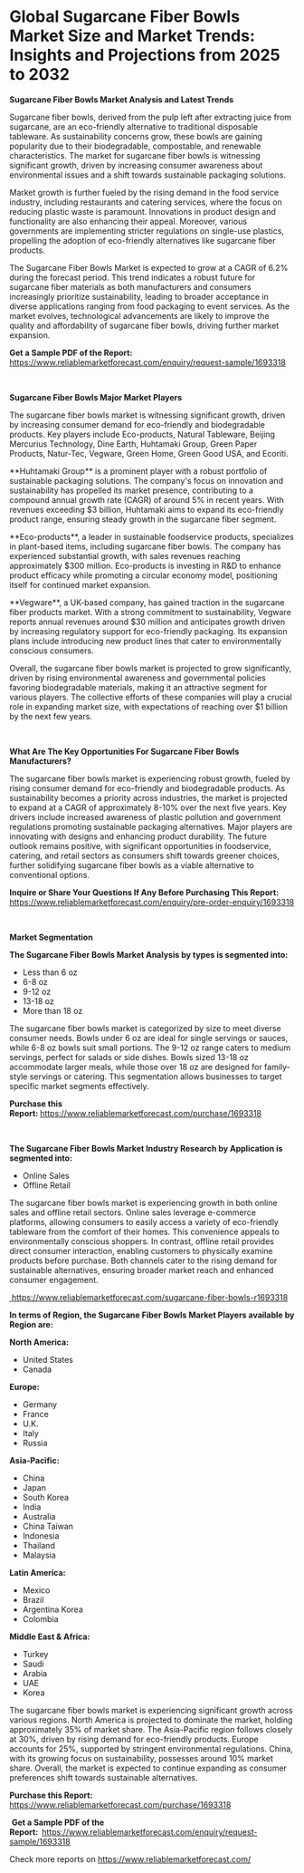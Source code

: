 <p><h1>Global Sugarcane Fiber Bowls Market Size and Market Trends: Insights and Projections from 2025 to 2032</h1></p><p><strong>Sugarcane Fiber Bowls Market Analysis and Latest Trends</strong></p>
<p><p>Sugarcane fiber bowls, derived from the pulp left after extracting juice from sugarcane, are an eco-friendly alternative to traditional disposable tableware. As sustainability concerns grow, these bowls are gaining popularity due to their biodegradable, compostable, and renewable characteristics. The market for sugarcane fiber bowls is witnessing significant growth, driven by increasing consumer awareness about environmental issues and a shift towards sustainable packaging solutions.</p><p>Market growth is further fueled by the rising demand in the food service industry, including restaurants and catering services, where the focus on reducing plastic waste is paramount. Innovations in product design and functionality are also enhancing their appeal. Moreover, various governments are implementing stricter regulations on single-use plastics, propelling the adoption of eco-friendly alternatives like sugarcane fiber products.</p><p>The Sugarcane Fiber Bowls Market is expected to grow at a CAGR of 6.2% during the forecast period. This trend indicates a robust future for sugarcane fiber materials as both manufacturers and consumers increasingly prioritize sustainability, leading to broader acceptance in diverse applications ranging from food packaging to event services. As the market evolves, technological advancements are likely to improve the quality and affordability of sugarcane fiber bowls, driving further market expansion.</p></p>
<p><strong>Get a Sample PDF of the Report:&nbsp;</strong> <a href="https://www.reliablemarketforecast.com/enquiry/request-sample/1693318?utm_campaign=3538&utm_medium=2&utm_source=Github&utm_content=ia&utm_term=27032025&utm_id=sugarcane-fiber-bowls">https://www.reliablemarketforecast.com/enquiry/request-sample/1693318</a></p>
<p>&nbsp;</p>
<p><strong>Sugarcane Fiber Bowls Major Market Players</strong></p>
<p><p>The sugarcane fiber bowls market is witnessing significant growth, driven by increasing consumer demand for eco-friendly and biodegradable products. Key players include Eco-products, Natural Tableware, Beijing Mercurius Technology, Dine Earth, Huhtamaki Group, Green Paper Products, Natur-Tec, Vegware, Green Home, Green Good USA, and Ecoriti.</p><p>**Huhtamaki Group** is a prominent player with a robust portfolio of sustainable packaging solutions. The company's focus on innovation and sustainability has propelled its market presence, contributing to a compound annual growth rate (CAGR) of around 5% in recent years. With revenues exceeding $3 billion, Huhtamaki aims to expand its eco-friendly product range, ensuring steady growth in the sugarcane fiber segment.</p><p>**Eco-products**, a leader in sustainable foodservice products, specializes in plant-based items, including sugarcane fiber bowls. The company has experienced substantial growth, with sales revenues reaching approximately $300 million. Eco-products is investing in R&D to enhance product efficacy while promoting a circular economy model, positioning itself for continued market expansion.</p><p>**Vegware**, a UK-based company, has gained traction in the sugarcane fiber products market. With a strong commitment to sustainability, Vegware reports annual revenues around $30 million and anticipates growth driven by increasing regulatory support for eco-friendly packaging. Its expansion plans include introducing new product lines that cater to environmentally conscious consumers.</p><p>Overall, the sugarcane fiber bowls market is projected to grow significantly, driven by rising environmental awareness and governmental policies favoring biodegradable materials, making it an attractive segment for various players. The collective efforts of these companies will play a crucial role in expanding market size, with expectations of reaching over $1 billion by the next few years.</p></p>
<p>&nbsp;</p>
<p><strong>What Are The Key Opportunities For Sugarcane Fiber Bowls Manufacturers?</strong></p>
<p><p>The sugarcane fiber bowls market is experiencing robust growth, fueled by rising consumer demand for eco-friendly and biodegradable products. As sustainability becomes a priority across industries, the market is projected to expand at a CAGR of approximately 8-10% over the next five years. Key drivers include increased awareness of plastic pollution and government regulations promoting sustainable packaging alternatives. Major players are innovating with designs and enhancing product durability. The future outlook remains positive, with significant opportunities in foodservice, catering, and retail sectors as consumers shift towards greener choices, further solidifying sugarcane fiber bowls as a viable alternative to conventional options.</p></p>
<p><strong>Inquire or Share Your Questions If Any Before Purchasing This Report:</strong> <a href="https://www.reliablemarketforecast.com/enquiry/pre-order-enquiry/1693318?utm_campaign=3538&utm_medium=2&utm_source=Github&utm_content=ia&utm_term=27032025&utm_id=sugarcane-fiber-bowls">https://www.reliablemarketforecast.com/enquiry/pre-order-enquiry/1693318</a></p>
<p>&nbsp;</p>
<p><strong>Market Segmentation</strong></p>
<p><strong>The Sugarcane Fiber Bowls Market Analysis by types is segmented into:</strong></p>
<p><ul><li>Less than 6 oz</li><li>6-8 oz</li><li>9-12 oz</li><li>13-18 oz</li><li>More than 18 oz</li></ul></p>
<p><p>The sugarcane fiber bowls market is categorized by size to meet diverse consumer needs. Bowls under 6 oz are ideal for single servings or sauces, while 6-8 oz bowls suit small portions. The 9-12 oz range caters to medium servings, perfect for salads or side dishes. Bowls sized 13-18 oz accommodate larger meals, while those over 18 oz are designed for family-style servings or catering. This segmentation allows businesses to target specific market segments effectively.</p></p>
<p><strong>Purchase this Report:&nbsp;</strong><a href="https://www.reliablemarketforecast.com/purchase/1693318?utm_campaign=3538&utm_medium=2&utm_source=Github&utm_content=ia&utm_term=27032025&utm_id=sugarcane-fiber-bowls">https://www.reliablemarketforecast.com/purchase/1693318</a></p>
<p>&nbsp;</p>
<p><strong>The Sugarcane Fiber Bowls Market Industry Research by Application is segmented into:</strong></p>
<p><ul><li>Online Sales</li><li>Offline Retail</li></ul></p>
<p><p>The sugarcane fiber bowls market is experiencing growth in both online sales and offline retail sectors. Online sales leverage e-commerce platforms, allowing consumers to easily access a variety of eco-friendly tableware from the comfort of their homes. This convenience appeals to environmentally conscious shoppers. In contrast, offline retail provides direct consumer interaction, enabling customers to physically examine products before purchase. Both channels cater to the rising demand for sustainable alternatives, ensuring broader market reach and enhanced consumer engagement.</p></p>
<p><a href="https://www.reliablemarketforecast.com/sugarcane-fiber-bowls-r1693318?utm_campaign=3538&utm_medium=2&utm_source=Github&utm_content=ia&utm_term=27032025&utm_id=sugarcane-fiber-bowls">&nbsp;https://www.reliablemarketforecast.com/sugarcane-fiber-bowls-r1693318</a></p>
<p><strong>In terms of Region, the Sugarcane Fiber Bowls Market Players available by Region are:</strong></p>
<p>
    <p> <strong> North America: </strong>
        <ul>
            <li>United States</li>
            <li>Canada</li>
        </ul>
        </p> 
    <p> <strong> Europe: </strong>
        <ul>
            <li>Germany</li>
            <li>France</li>
            <li>U.K.</li>
            <li>Italy</li>
            <li>Russia</li>
        </ul>
        </p> 
    <p> <strong> Asia-Pacific: </strong>
        <ul>
            <li>China</li>
            <li>Japan</li>
            <li>South Korea</li>
            <li>India</li>
            <li>Australia</li>
            <li>China Taiwan</li>
            <li>Indonesia</li>
            <li>Thailand</li>
            <li>Malaysia</li>
        </ul>
        </p> 
    <p> <strong> Latin America: </strong>
        <ul>
            <li>Mexico</li>
            <li>Brazil</li>
            <li>Argentina Korea</li>
            <li>Colombia</li>
        </ul>
        </p> 
    <p> <strong> Middle East & Africa: </strong>
        <ul>
            <li>Turkey</li>
            <li>Saudi</li>
            <li>Arabia</li>
            <li>UAE</li>
            <li>Korea</li>
        </ul>
    </p>
    </p>
<p><p>The sugarcane fiber bowls market is experiencing significant growth across various regions. North America is projected to dominate the market, holding approximately 35% of market share. The Asia-Pacific region follows closely at 30%, driven by rising demand for eco-friendly products. Europe accounts for 25%, supported by stringent environmental regulations. China, with its growing focus on sustainability, possesses around 10% market share. Overall, the market is expected to continue expanding as consumer preferences shift towards sustainable alternatives.</p></p>
<p><strong>Purchase this Report: </strong><a href="https://www.reliablemarketforecast.com/purchase/1693318?utm_campaign=3538&utm_medium=2&utm_source=Github&utm_content=ia&utm_term=27032025&utm_id=sugarcane-fiber-bowls">https://www.reliablemarketforecast.com/purchase/1693318</a></p>
<p>&nbsp;<strong>Get a Sample PDF of the Report:&nbsp;&nbsp;</strong><a href="https://www.reliablemarketforecast.com/enquiry/request-sample/1693318?utm_campaign=3538&utm_medium=2&utm_source=Github&utm_content=ia&utm_term=27032025&utm_id=sugarcane-fiber-bowls">https://www.reliablemarketforecast.com/enquiry/request-sample/1693318</a></p>
<p><strong></strong></p>
<p>Check more reports on <a href="https://www.reliablemarketforecast.com/?utm_campaign=3538&utm_medium=2&utm_source=Github&utm_content=ia&utm_term=27032025&utm_id=sugarcane-fiber-bowls">https://www.reliablemarketforecast.com/</a></p>